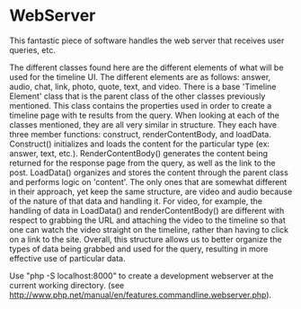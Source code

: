 WebServer
=========

This fantastic piece of software handles the web server that receives user queries, etc.

The different classes found here are the different elements of what will be used for the timeline UI. The different elements are as follows: answer, audio, chat, link, photo, quote, text, and video. There is a base 'Timeline Element' class that is the parent class of the other classes previously mentioned. This class contains the properties used in order to create a timeline page with te results from the query.
When looking at each of the classes mentioned, they are all very similar in structure. They each have three member functions: construct, renderContentBody, and loadData.
Construct() initializes and loads the content for the particular type (ex: answer, text, etc.). RenderContentBody() generates the content being returned for the response page from the query, as well as the link to the post. LoadData() organizes and stores the content through the parent class and performs logic on 'content'.
The only ones that are somewhat different in their approach, yet keep the same structure, are video and audio because of the nature of that data and handling it. For video, for example, the handling of data in LoadData() and renderContentBody() are different with respect to grabbing the URL and attaching the video to the timeline so that one can watch the video straight on the timeline, rather than having to click on a link to the site.
Overall, this structure allows us to better organize the types of data being grabbed and used for the query, resulting in more effective use of particular data.

Use "php -S localhost:8000" to create a development webserver at the current working directory. (see http://www.php.net/manual/en/features.commandline.webserver.php).
